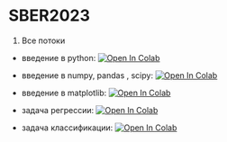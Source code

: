 # SBER2023
1. Все потоки 
 - введение в python:
[![Open In Colab](https://colab.research.google.com/assets/colab-badge.svg)](https://colab.research.google.com/drive/1cYKk4g0RhYbNTTGyQEB-YjAMy7bAzqWf?usp=sharing)

 - введение в numpy, pandas , scipy:
[![Open In Colab](https://colab.research.google.com/assets/colab-badge.svg)](https://colab.research.google.com/drive/1CHucM2Qetv4OHvT5eF9ayWAxORwnZ7Ro?usp=sharing)

 - введение в matplotlib:
[![Open In Colab](https://colab.research.google.com/assets/colab-badge.svg)](https://colab.research.google.com/drive/19VJp39pHTgnviiWfq4iiF35ZmQfSiOFy?usp=sharing)

 - задача регрессии:
[![Open In Colab](https://colab.research.google.com/assets/colab-badge.svg)](https://colab.research.google.com/drive/1BJ7k7iz8ZCZCrSqNrI0mfKLYzsuVE6Pc?usp=sharing)

 - задача классификации:
[![Open In Colab](https://colab.research.google.com/assets/colab-badge.svg)](https://colab.research.google.com/drive/1xWTVWNGOmpIv2-qvUJrvzpUIHiRrh6QH?usp=sharing)



